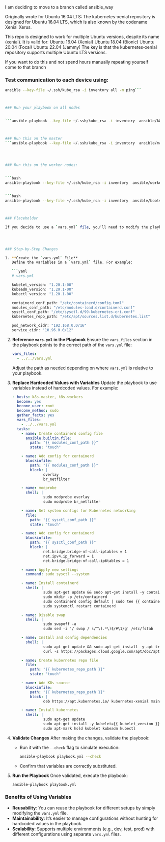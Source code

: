 I am deciding to move to a branch called ansible_way


Originally wrote for Ubuntu 16.04 LTS:
The kubernetes-xenial repository is designed for Ubuntu 16.04 LTS, which is also known by the codename Xenial Xerus.

This repo is designed to work for multiple Ubuntu versions, despite its name (xenial). It is valid for:
Ubuntu 16.04 (Xenial)
Ubuntu 18.04 (Bionic)
Ubuntu 20.04 (Focal)
Ubuntu 22.04 (Jammy)
The key is that the kubernetes-xenial repository supports multiple Ubuntu LTS versions.

If you want to do this and not spend hours manually repeating yourself come to that branch

### Test communication to each device using:

```bash 
ansible --key-file ~/.ssh/kube_rsa -i inventory all -m ping```



### Run your playbook on all nodes


```ansible-playbook --key-file ~/.ssh/kube_rsa -i inventory  ansible/k8s-install.yml```  



### Run this on the master
```ansible-playbook --key-file ~/.ssh/kube_rsa -i inventory  ansible/master.yml```  




### Run this on the worker nodes:
  

```bash 
ansible-playbook --key-file ~/.ssh/kube_rsa -i inventory  ansible/workers.yml```


```bash
ansible-playbook --key-file ~/.ssh/kube_rsa -i inventory  ansible/bootstrap.yml```



### Placeholder

If you decide to use a `vars.yml` file, you’ll need to modify the playbook to reference variables from that file, replacing hardcoded values where necessary. This makes your playbook cleaner and more reusable.




### Step-by-Step Changes

1. **Create the `vars.yml` File**
   Define the variables in a `vars.yml` file. For example:

   ```yaml
   # vars.yml

   kubelet_version: "1.20.1-00"
   kubeadm_version: "1.20.1-00"
   kubectl_version: "1.20.1-00"

   containerd_conf_path: "/etc/containerd/config.toml"
   modules_conf_path: "/etc/modules-load.d/containerd.conf"
   sysctl_conf_path: "/etc/sysctl.d/99-kubernetes-cri.conf"
   kubernetes_repo_path: "/etc/apt/sources.list.d/kubernetes.list"

   pod_network_cidr: "192.168.0.0/16"
   service_cidr: "10.96.0.0/12"
   ```

2. **Reference `vars.yml` in the Playbook**
   Ensure the `vars_files` section in the playbook points to the correct path of the `vars.yml` file:

   ```yaml
   vars_files:
     - ../../vars.yml
   ```

   Adjust the path as needed depending on where `vars.yml` is relative to your playbook.

3. **Replace Hardcoded Values with Variables**
   Update the playbook to use variables instead of hardcoded values. For example:

   ```yaml
   - hosts: k8s-master, k8s-workers
     become: yes
     become_user: root
     become_method: sudo
     gather_facts: yes
     vars_files:
       - ../../vars.yml
     tasks:
       - name: Create containerd config file
         ansible.builtin.file:
           path: "{{ modules_conf_path }}"
           state: "touch"

       - name: Add config for containerd
         blockinfile:
           path: "{{ modules_conf_path }}"
           block: |
                 overlay
                 br_netfilter

       - name: modprobe
         shell: |
                 sudo modprobe overlay
                 sudo modprobe br_netfilter

       - name: Set system configs for Kubernetes networking
         file:
           path: "{{ sysctl_conf_path }}"
           state: "touch"

       - name: Add config for containerd
         blockinfile:
           path: "{{ sysctl_conf_path }}"
           block: |
                 net.bridge.bridge-nf-call-iptables = 1
                 net.ipv4.ip_forward = 1
                 net.bridge.bridge-nf-call-ip6tables = 1

       - name: Apply new settings
         command: sudo sysctl --system

       - name: Install containerd
         shell: |
                 sudo apt-get update && sudo apt-get install -y containerd
                 sudo mkdir -p /etc/containerd
                 sudo containerd config default | sudo tee {{ containerd_conf_path }}
                 sudo systemctl restart containerd

       - name: Disable swap
         shell: |
                 sudo swapoff -a
                 sudo sed -i '/ swap / s/^\(.*\)$/#\1/g' /etc/fstab

       - name: Install and config dependencies
         shell: |
                 sudo apt-get update && sudo apt-get install -y apt-transport-https curl
                 curl -s https://packages.cloud.google.com/apt/doc/apt-key.gpg | sudo apt-key add -

       - name: Create kubernetes repo file
         file:
           path: "{{ kubernetes_repo_path }}"
           state: "touch"

       - name: Add K8s source
         blockinfile:
           path: "{{ kubernetes_repo_path }}"
           block: |
                 deb https://apt.kubernetes.io/ kubernetes-xenial main

       - name: Install kubernetes
         shell: |
                 sudo apt-get update
                 sudo apt-get install -y kubelet={{ kubelet_version }} kubeadm={{ kubeadm_version }} kubectl={{ kubectl_version }}
                 sudo apt-mark hold kubelet kubeadm kubectl
   ```

4. **Validate Changes**
   After making the changes, validate the playbook:
   - Run it with the `--check` flag to simulate execution:
     ```bash
     ansible-playbook playbook.yml --check
     ```
   - Confirm that variables are correctly substituted.

5. **Run the Playbook**
   Once validated, execute the playbook:
   ```bash
   ansible-playbook playbook.yml
   ```

### Benefits of Using Variables
- **Reusability**: You can reuse the playbook for different setups by simply modifying the `vars.yml` file.
- **Maintainability**: It’s easier to manage configurations without hunting for hardcoded values in the playbook.
- **Scalability**: Supports multiple environments (e.g., dev, test, prod) with different configurations using separate `vars.yml` files.